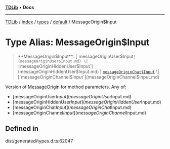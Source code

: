 [**TDLib**](../../../../../../README.md) • **Docs**

***

[TDLib](../../../../../../modules.md) / [index](../../../../../README.md) / [types](../../../README.md) / [default](../README.md) / MessageOrigin$Input

# Type Alias: MessageOrigin$Input

> **MessageOrigin$Input**: [`messageOriginUser$Input`](messageOriginUser$Input.md) \| [`messageOriginHiddenUser$Input`](messageOriginHiddenUser$Input.md) \| [`messageOriginChat$Input`](messageOriginChat$Input.md) \| [`messageOriginChannel$Input`](messageOriginChannel$Input.md)

Version of [MessageOrigin](MessageOrigin.md) for method parameters.
Any of:
- [messageOriginUser$Input](messageOriginUser$Input.md)
- [messageOriginHiddenUser$Input](messageOriginHiddenUser$Input.md)
- [messageOriginChat$Input](messageOriginChat$Input.md)
- [messageOriginChannel$Input](messageOriginChannel$Input.md)

## Defined in

dist/generated/types.d.ts:62047

